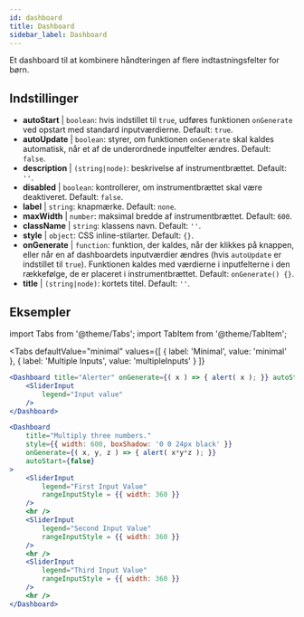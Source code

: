 ```yaml
--- 
id: dashboard 
title: Dashboard
sidebar_label: Dashboard 
---
```


Et dashboard til at kombinere håndteringen af flere indtastningsfelter for børn.

## Indstillinger

* __autoStart__ | `boolean`: hvis indstillet til `true`, udføres funktionen `onGenerate` ved opstart med standard inputværdierne. Default: `true`.
* __autoUpdate__ | `boolean`: styrer, om funktionen `onGenerate` skal kaldes automatisk, når et af de underordnede inputfelter ændres. Default: `false`.
* __description__ | `(string|node)`: beskrivelse af instrumentbrættet. Default: `''`.
* __disabled__ | `boolean`: kontrollerer, om instrumentbrættet skal være deaktiveret. Default: `false`.
* __label__ | `string`: knapmærke. Default: `none`.
* __maxWidth__ | `number`: maksimal bredde af instrumentbrættet. Default: `600`.
* __className__ | `string`: klassens navn. Default: `''`.
* __style__ | `object`: CSS inline-stilarter. Default: `{}`.
* __onGenerate__ | `function`: funktion, der kaldes, når der klikkes på knappen, eller når en af dashboardets inputværdier ændres (hvis `autoUpdate` er indstillet til `true`). Funktionen kaldes med værdierne i inputfelterne i den rækkefølge, de er placeret i instrumentbrættet. Default: `onGenerate() {}`.
* __title__ | `(string|node)`: kortets titel. Default: `''`.


## Eksempler

import Tabs from '@theme/Tabs';
import TabItem from '@theme/TabItem';

<Tabs
    defaultValue="minimal"
    values={[
        { label: 'Minimal', value: 'minimal' },
        { label: 'Multiple Inputs', value: 'multipleInputs' }
    ]}
>

<TabItem value="minimal"> 

```jsx live
<Dashboard title="Alerter" onGenerate={( x ) => { alert( x ); }} autoStart={false} >
    <SliderInput
        legend="Input value"
    />
</Dashboard>
```

</TabItem>

<TabItem value="multipleInputs" > 

```jsx live
<Dashboard 
    title="Multiply three numbers."
    style={{ width: 600, boxShadow: '0 0 24px black' }}
    onGenerate={( x, y, z ) => { alert( x*y*z ); }} 
    autoStart={false} 
>
    <SliderInput
        legend="First Input Value"
        rangeInputStyle = {{ width: 360 }}
    />
    <hr />
    <SliderInput
        legend="Second Input Value"
        rangeInputStyle = {{ width: 360 }}
    />
    <hr />
    <SliderInput
        legend="Third Input Value"
        rangeInputStyle = {{ width: 360 }}
    />
    <hr />
</Dashboard>
```

</TabItem>

</Tabs>
